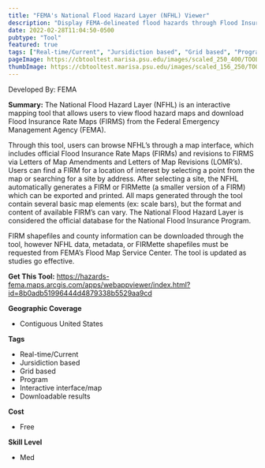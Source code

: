 ```yaml
---
title: "FEMA's National Flood Hazard Layer (NFHL) Viewer"
description: "Display FEMA-delineated flood hazards through Flood Insurance Rate Maps (FIRMs) and revisions to FIRMS via Letters of Map Amendments and Letters of Map Revisions (LOMRs)"
date: 2022-02-28T11:04:50-0500
pubtype: "Tool"
featured: true
tags: ["Real-time/Current", "Jursidiction based", "Grid based", "Program", "Interactive interface/map", "Downloadable results"]
pageImage: https://cbtooltest.marisa.psu.edu/images/scaled_250_400/TOOLID_51.0_ScreenCapture-1.png
thumbImage: https://cbtooltest.marisa.psu.edu/images/scaled_156_250/TOOLID_51.0_ScreenCapture-1.png
---
```

Developed By: FEMA

**Summary:** The National Flood Hazard Layer (NFHL) is an interactive mapping tool that allows users to view flood hazard maps and download Flood Insurance Rate Maps (FIRMS) from the Federal Emergency Management Agency (FEMA).

Through this tool, users can browse NFHL’s through a map interface, which includes official Flood Insurance Rate Maps (FIRMs) and revisions to FIRMS via Letters of Map Amendments and Letters of Map Revisions (LOMR’s). Users can find a FIRM for a location of interest by selecting a point from the map or searching for a site by address. After selecting a site, the NFHL automatically generates a FIRM or FIRMette (a smaller version of a FIRM) which can be exported and printed. All maps generated through the tool contain several basic map elements (ex: scale bars), but the format and content of available FIRM’s can vary. The National Flood Hazard Layer is considered the official database for the National Flood Insurance Program. 

FIRM shapefiles and county information can be downloaded through the tool, however NFHL data, metadata, or FIRMette shapefiles must be requested from FEMA’s Flood Map Service Center. The tool is updated as studies go effective.

__**Get This Tool:**__ https://hazards-fema.maps.arcgis.com/apps/webappviewer/index.html?id=8b0adb51996444d4879338b5529aa9cd

__**Geographic Coverage**__
- Contiguous United States

__**Tags**__
-  Real-time/Current
-  Jursidiction based
-  Grid based
-  Program
-  Interactive interface/map
-  Downloadable results

__**Cost**__
- Free

__**Skill Level**__
- Med
